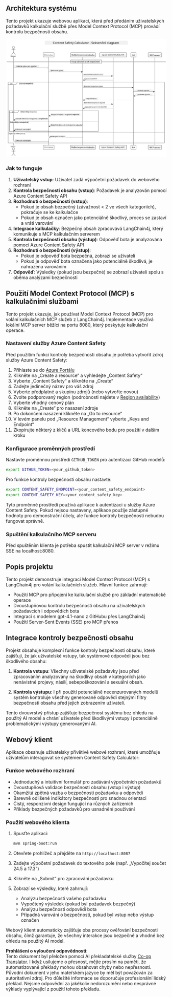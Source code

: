 <!--
CO_OP_TRANSLATOR_METADATA:
{
  "original_hash": "e5ea5e7582f70008ea9bec3b3820f20a",
  "translation_date": "2025-07-13T23:19:37+00:00",
  "source_file": "04-PracticalImplementation/samples/java/containerapp/README.md",
  "language_code": "cs"
}
-->
## Architektura systému

Tento projekt ukazuje webovou aplikaci, která před předáním uživatelských požadavků kalkulační službě přes Model Context Protocol (MCP) provádí kontrolu bezpečnosti obsahu.

![Diagram architektury systému](../../../../../../translated_images/plant.b079fed84e945b7c2978993a16163bb53f0517cfe3548d2e442ff40d619ba4b4.cs.png)

### Jak to funguje

1. **Uživatelský vstup**: Uživatel zadá výpočetní požadavek do webového rozhraní  
2. **Kontrola bezpečnosti obsahu (vstup)**: Požadavek je analyzován pomocí Azure Content Safety API  
3. **Rozhodnutí o bezpečnosti (vstup)**:  
   - Pokud je obsah bezpečný (závažnost < 2 ve všech kategoriích), pokračuje se ke kalkulačce  
   - Pokud je obsah označen jako potenciálně škodlivý, proces se zastaví a vrátí varování  
4. **Integrace kalkulačky**: Bezpečný obsah zpracovává LangChain4j, který komunikuje s MCP kalkulačním serverem  
5. **Kontrola bezpečnosti obsahu (výstup)**: Odpověď bota je analyzována pomocí Azure Content Safety API  
6. **Rozhodnutí o bezpečnosti (výstup)**:  
   - Pokud je odpověď bota bezpečná, zobrazí se uživateli  
   - Pokud je odpověď bota označena jako potenciálně škodlivá, je nahrazena varováním  
7. **Odpověď**: Výsledky (pokud jsou bezpečné) se zobrazí uživateli spolu s oběma analýzami bezpečnosti

## Použití Model Context Protocol (MCP) s kalkulačními službami

Tento projekt ukazuje, jak používat Model Context Protocol (MCP) pro volání kalkulačních MCP služeb z LangChain4j. Implementace využívá lokální MCP server běžící na portu 8080, který poskytuje kalkulační operace.

### Nastavení služby Azure Content Safety

Před použitím funkcí kontroly bezpečnosti obsahu je potřeba vytvořit zdroj služby Azure Content Safety:

1. Přihlaste se do [Azure Portálu](https://portal.azure.com)  
2. Klikněte na „Create a resource“ a vyhledejte „Content Safety“  
3. Vyberte „Content Safety“ a klikněte na „Create“  
4. Zadejte jedinečný název pro váš zdroj  
5. Vyberte předplatné a skupinu zdrojů (nebo vytvořte novou)  
6. Zvolte podporovaný region (podrobnosti najdete v [Region availability](https://azure.microsoft.com/en-us/global-infrastructure/services/?products=cognitive-services))  
7. Vyberte vhodný cenový plán  
8. Klikněte na „Create“ pro nasazení zdroje  
9. Po dokončení nasazení klikněte na „Go to resource“  
10. V levém panelu pod „Resource Management“ vyberte „Keys and Endpoint“  
11. Zkopírujte některý z klíčů a URL koncového bodu pro použití v dalším kroku

### Konfigurace proměnných prostředí

Nastavte proměnnou prostředí `GITHUB_TOKEN` pro autentizaci GitHub modelů:  
```sh
export GITHUB_TOKEN=<your_github_token>
```

Pro funkce kontroly bezpečnosti obsahu nastavte:  
```sh
export CONTENT_SAFETY_ENDPOINT=<your_content_safety_endpoint>
export CONTENT_SAFETY_KEY=<your_content_safety_key>
```

Tyto proměnné prostředí používá aplikace k autentizaci u služby Azure Content Safety. Pokud nejsou nastaveny, aplikace použije zástupné hodnoty pro demonstrační účely, ale funkce kontroly bezpečnosti nebudou fungovat správně.

### Spuštění kalkulačního MCP serveru

Před spuštěním klienta je potřeba spustit kalkulační MCP server v režimu SSE na localhost:8080.

## Popis projektu

Tento projekt demonstruje integraci Model Context Protocol (MCP) s LangChain4j pro volání kalkulačních služeb. Hlavní funkce zahrnují:

- Použití MCP pro připojení ke kalkulační službě pro základní matematické operace  
- Dvoustupňovou kontrolu bezpečnosti obsahu na uživatelských požadavcích i odpovědích bota  
- Integraci s modelem gpt-4.1-nano z GitHubu přes LangChain4j  
- Použití Server-Sent Events (SSE) pro MCP přenos

## Integrace kontroly bezpečnosti obsahu

Projekt obsahuje komplexní funkce kontroly bezpečnosti obsahu, které zajišťují, že jak uživatelské vstupy, tak systémové odpovědi jsou bez škodlivého obsahu:

1. **Kontrola vstupu**: Všechny uživatelské požadavky jsou před zpracováním analyzovány na škodlivý obsah v kategoriích jako nenávistné projevy, násilí, sebepoškozování a sexuální obsah.  

2. **Kontrola výstupu**: I při použití potenciálně necenzurovaných modelů systém kontroluje všechny generované odpovědi stejnými filtry bezpečnosti obsahu před jejich zobrazením uživateli.

Tento dvouvrstvý přístup zajišťuje bezpečnost systému bez ohledu na použitý AI model a chrání uživatele před škodlivými vstupy i potenciálně problematickými výstupy generovanými AI.

## Webový klient

Aplikace obsahuje uživatelsky přívětivé webové rozhraní, které umožňuje uživatelům interagovat se systémem Content Safety Calculator:

### Funkce webového rozhraní

- Jednoduchý a intuitivní formulář pro zadávání výpočetních požadavků  
- Dvoustupňová validace bezpečnosti obsahu (vstup i výstup)  
- Okamžitá zpětná vazba o bezpečnosti požadavku a odpovědi  
- Barevně odlišené indikátory bezpečnosti pro snadnou orientaci  
- Čistý, responzivní design fungující na různých zařízeních  
- Příklady bezpečných požadavků pro usnadnění používání

### Použití webového klienta

1. Spusťte aplikaci:  
   ```sh
   mvn spring-boot:run
   ```

2. Otevřete prohlížeč a přejděte na `http://localhost:8087`

3. Zadejte výpočetní požadavek do textového pole (např. „Vypočítej součet 24.5 a 17.3“)

4. Klikněte na „Submit“ pro zpracování požadavku

5. Zobrazí se výsledky, které zahrnují:  
   - Analýzu bezpečnosti vašeho požadavku  
   - Vypočtený výsledek (pokud byl požadavek bezpečný)  
   - Analýzu bezpečnosti odpovědi bota  
   - Případná varování o bezpečnosti, pokud byl vstup nebo výstup označen

Webový klient automaticky zajišťuje oba procesy ověřování bezpečnosti obsahu, čímž garantuje, že všechny interakce jsou bezpečné a vhodné bez ohledu na použitý AI model.

**Prohlášení o vyloučení odpovědnosti**:  
Tento dokument byl přeložen pomocí AI překladatelské služby [Co-op Translator](https://github.com/Azure/co-op-translator). I když usilujeme o přesnost, mějte prosím na paměti, že automatizované překlady mohou obsahovat chyby nebo nepřesnosti. Původní dokument v jeho mateřském jazyce by měl být považován za autoritativní zdroj. Pro důležité informace se doporučuje profesionální lidský překlad. Nejsme odpovědní za jakékoliv nedorozumění nebo nesprávné výklady vyplývající z použití tohoto překladu.